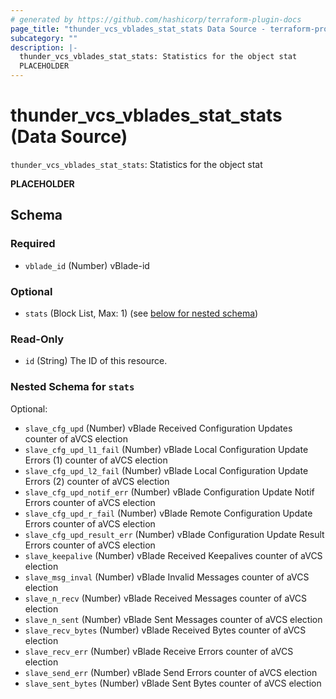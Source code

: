 ```yaml
---
# generated by https://github.com/hashicorp/terraform-plugin-docs
page_title: "thunder_vcs_vblades_stat_stats Data Source - terraform-provider-thunder"
subcategory: ""
description: |-
  thunder_vcs_vblades_stat_stats: Statistics for the object stat
  PLACEHOLDER
---
```


# thunder_vcs_vblades_stat_stats (Data Source)

`thunder_vcs_vblades_stat_stats`: Statistics for the object stat

__PLACEHOLDER__



<!-- schema generated by tfplugindocs -->
## Schema

### Required

- `vblade_id` (Number) vBlade-id

### Optional

- `stats` (Block List, Max: 1) (see [below for nested schema](#nestedblock--stats))

### Read-Only

- `id` (String) The ID of this resource.

<a id="nestedblock--stats"></a>
### Nested Schema for `stats`

Optional:

- `slave_cfg_upd` (Number) vBlade Received Configuration Updates counter of aVCS election
- `slave_cfg_upd_l1_fail` (Number) vBlade Local Configuration Update Errors (1) counter of aVCS election
- `slave_cfg_upd_l2_fail` (Number) vBlade Local Configuration Update Errors (2) counter of aVCS election
- `slave_cfg_upd_notif_err` (Number) vBlade Configuration Update Notif Errors counter of aVCS election
- `slave_cfg_upd_r_fail` (Number) vBlade Remote Configuration Update Errors counter of aVCS election
- `slave_cfg_upd_result_err` (Number) vBlade Configuration Update Result Errors counter of aVCS election
- `slave_keepalive` (Number) vBlade Received Keepalives counter of aVCS election
- `slave_msg_inval` (Number) vBlade Invalid Messages counter of aVCS election
- `slave_n_recv` (Number) vBlade Received Messages counter of aVCS election
- `slave_n_sent` (Number) vBlade Sent Messages counter of aVCS election
- `slave_recv_bytes` (Number) vBlade Received Bytes counter of aVCS election
- `slave_recv_err` (Number) vBlade Receive Errors counter of aVCS election
- `slave_send_err` (Number) vBlade Send Errors counter of aVCS election
- `slave_sent_bytes` (Number) vBlade Sent Bytes counter of aVCS election


